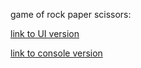 game of rock paper scissors:

[link to UI version](https://shieboo.github.io/rock-paper-scissors-ui/)

[link to console version](https://shieboo.github.io/rock-paper-scissors/)
